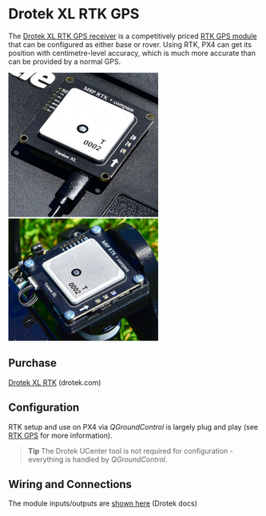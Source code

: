 # Drotek XL RTK GPS

The [Drotek XL RTK GPS receiver](https://drotek.com/shop/en/home/792-xl-rtk-gps-neo-m8p-rover.html) is a competitively priced [RTK GPS module](../gps_compass/rtk_gps.md) that can be configured as either base or rover. 
Using RTK, PX4 can get its position with centimetre-level accuracy, which is much more accurate than can be provided by a normal GPS.

<img src="../../assets/hardware/gps/rtk_base_drotek_xl_rtk_gps.jpg" width="300px" /> <img src="../../assets/hardware/gps/rtk_rover_drotek_xl_rtk_gps.jpg" width="300px" />

## Purchase

[Drotek XL RTK](https://drotek.com/shop/en/home/792-xl-rtk-gps-neo-m8p-rover.html) (drotek.com)

## Configuration

RTK setup and use on PX4 via *QGroundControl* is largely plug and play (see [RTK GPS](../advanced_features/rtk-gps.md) for more information).

> **Tip** The Drotek UCenter tool is not required for configuration - everything is handled by *QGroundControl*.


## Wiring and Connections

The module inputs/outputs are [shown here](https://drotek.gitbooks.io/doc-rtk/content/rtkmodules/schematics.html#xl-rtk-module) (Drotek docs)
